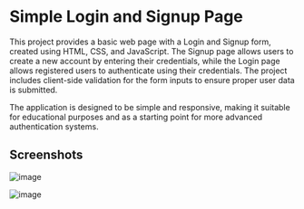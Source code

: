 <h1>Simple Login and Signup Page</h1>
This project provides a basic web page with a Login and Signup form, created using HTML, CSS, and JavaScript. The Signup page allows users to create a new account by entering their credentials, while the Login page allows registered users to authenticate using their credentials. The project includes client-side validation for the form inputs to ensure proper user data is submitted.

The application is designed to be simple and responsive, making it suitable for educational purposes and as a starting point for more advanced authentication systems.

<h2>Screenshots</h2>

![image](https://github.com/user-attachments/assets/e2c4481d-f5ff-49de-979c-2aa4275a9c47)

![image](https://github.com/user-attachments/assets/21108b1f-32d2-47bb-ad9c-2005bab9fb40)
